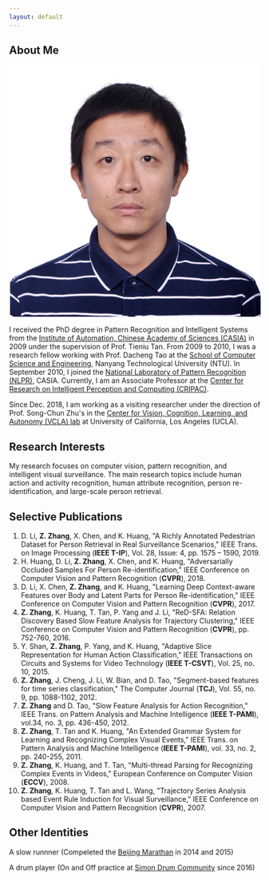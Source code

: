 ```yaml
---
layout: default
---
```


## About Me

<img class="profile-picture" src="zhangzhang.jpg">

I received the PhD degree in Pattern Recognition and Intelligent Systems from the [Institute of Automation, Chinese Academy of Sciences (CASIA)](http://www.ia.ac.cn/) in 2009 under the supervision of Prof. Tieniu Tan. From 2009 to 2010, I was a research fellow working with Prof. Dacheng Tao at the [School of Computer Science and Engineering](http://scse.ntu.edu.sg/Pages/Home.aspx), Nanyang Technological University (NTU). In September 2010, I joined the [National Laboratory of Pattern Recognition (NLPR)](http://www.nlpr.ia.ac.cn/CN/model/index.shtml), CASIA. Currently, I am an Associate Professor at the [Center for Research on Intelligent Perception and Computing (CRIPAC)](http://cripac.ia.ac.cn/). 

Since Dec. 2018, I am working as a visiting researcher under the direction of Prof. Song-Chun Zhu's in the [Center for Vision, Cognition, Learning, and Autonomy (VCLA) lab](http://vcla.stat.ucla.edu/) at University of California, Los Angeles (UCLA). 


## Research Interests

My research focuses on computer vision, pattern recognition, and intelligent visual surveillance. The main research topics include human action and activity recognition, human attribute recognition, person re-identification, and large-scale person retrieval.

## Selective Publications

1. D. Li, <b>Z. Zhang</b>, X. Chen, and K. Huang, "A Richly Annotated Pedestrian Dataset for Person Retrieval in Real Surveillance Scenarios," IEEE Trans. on Image Processing (<b>IEEE T-IP</b>), Vol. 28, Issue: 4, pp. 1575 – 1590, 2019. 
2. H. Huang, D. Li, <b>Z. Zhang</b>, X. Chen, and K. Huang, "Adversarially Occluded Samples For Person Re-identification," IEEE Conference on Computer Vision and Pattern Recognition (<b>CVPR</b>), 2018.
3. D. Li, X. Chen, <b>Z. Zhang</b>, and K. Huang, "Learning Deep Context-aware Features over Body and Latent Parts for Person Re-identification," IEEE Conference on Computer Vision and Pattern Recognition (<b>CVPR</b>), 2017.
4. <b>Z. Zhang</b>, K. Huang, T. Tan, P. Yang and J. Li, "ReD-SFA: Relation Discovery Based Slow Feature Analysis for Trajectory Clustering," IEEE Conference on Computer Vision and Pattern Recognition (<b>CVPR</b>), pp. 752-760, 2016.
5. Y. Shan,  <b>Z. Zhang</b>, P. Yang, and K. Huang, "Adaptive Slice Representation for Human Action Classification," IEEE Transactions on Circuits and Systems for Video Technology (<b>IEEE T-CSVT</b>), Vol. 25, no. 10, 2015.
6. <b>Z. Zhang</b>, J. Cheng, J. Li, W. Bian, and D. Tao, "Segment-based features for time series classification," The Computer Journal (<b>TCJ</b>), Vol. 55, no. 9, pp. 1088-1102, 2012.
7. <b>Z. Zhang</b> and D. Tao, "Slow Feature Analysis for Action Recognition," IEEE Trans. on Pattern Analysis and Machine Intelligence (<b>IEEE T-PAMI</b>), vol.34, no. 3, pp. 436-450, 2012.
8. <b>Z. Zhang</b>, T. Tan and K. Huang, "An Extended Grammar System for Learning and Recognizing Complex Visual Events," IEEE Trans. on Pattern Analysis and Machine Intelligence (<b>IEEE T-PAMI</b>), vol. 33, no. 2, pp. 240-255, 2011.
9. <b>Z. Zhang</b>, K. Huang, and T. Tan, "Multi-thread Parsing for Recognizing Complex Events in Videos," European Conference on Computer Vision (<b>ECCV</b>), 2008.
10. <b>Z. Zhang</b>, K. Huang, T. Tan and L. Wang, "Trajectory Series Analysis based  Event Rule Induction for Visual Surveillance," IEEE Conference on Computer Vision and Pattern Recognition (<b>CVPR</b>), 2007.

## Other Identities

A slow runnner (Compeleted the [Beijing Marathan](http://www.beijing-marathon.com/) in 2014 and 2015)

A drum player (On and Off practice at [Simon Drum Community](http://www.simondrum.cn/) since 2016)
